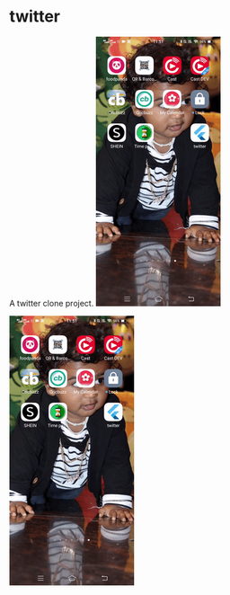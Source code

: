 # twitter

A twitter clone project.
![App Demo](https://github.com/AnandSaran/twitter/blob/master/app_video.gif)

<a href="https://github.com/AnandSaran/twitter/blob/master/Screenrecording_20210922_235152.mp4" target="_blank"><img src="https://github.com/AnandSaran/twitter/blob/master/app_video.gif"></a>


